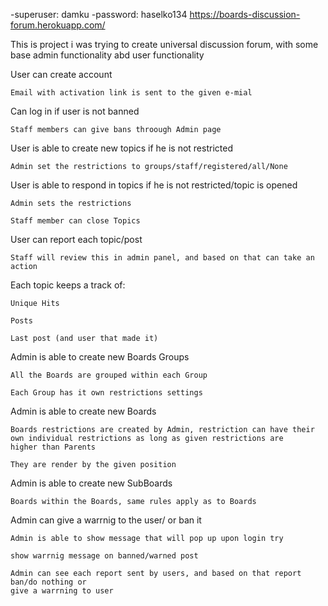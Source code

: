 -superuser: damku
-password: haselko134
https://boards-discussion-forum.herokuapp.com/

This is project i was trying to create universal discussion forum, with some base admin functionality 
abd user functionality

User can create account
    
    Email with activation link is sent to the given e-mial

Can log in if user is not banned
    
    Staff members can give bans throough Admin page

User is able to create new topics if he is not restricted
    
    Admin set the restrictions to groups/staff/registered/all/None
    
User is able to respond in topics if he is not restricted/topic is opened
    
    Admin sets the restrictions
    
    Staff member can close Topics

User can report each topic/post
    
    Staff will review this in admin panel, and based on that can take an action
    
Each topic keeps a track of:
    
    Unique Hits
    
    Posts
    
    Last post (and user that made it)

Admin is able to create new Boards Groups
    
    All the Boards are grouped within each Group
    
    Each Group has it own restrictions settings

Admin is able to create new Boards
    
    Boards restrictions are created by Admin, restriction can have their own individual restrictions as long as given restrictions are
    higher than Parents
    
    They are render by the given position
    
Admin is able to create new SubBoards
    
    Boards within the Boards, same rules apply as to Boards
    
Admin can give a warrnig to the user/ or ban it
    
    Admin is able to show message that will pop up upon login try
    
    show warrnig message on banned/warned post
    
    Admin can see each report sent by users, and based on that report ban/do nothing or 
    give a warrning to user

    


    
